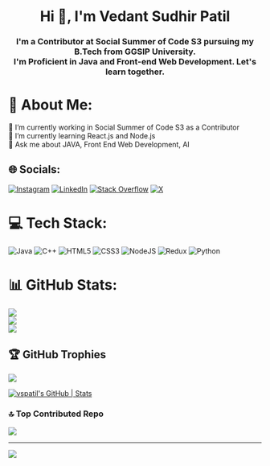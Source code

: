 <h1 align="center">Hi 👋, I'm Vedant Sudhir Patil</h1>
<h3 align="center">I'm a Contributor at Social Summer of Code S3 pursuing my B.Tech from GGSIP University.<br> I'm Proficient in Java and Front-end Web Development. Let's learn together.</h3>

# 💫 About Me:
🔭 I’m currently working in Social Summer of Code S3 as a Contributor<br>🌱 I’m currently learning React.js and Node.js<br>💬 Ask me about JAVA, Front End Web Development, AI


## 🌐 Socials:
[![Instagram](https://img.shields.io/badge/Instagram-%23E4405F.svg?logo=Instagram&logoColor=white)](https://instagram.com/Vedant_SPatil) [![LinkedIn](https://img.shields.io/badge/LinkedIn-%230077B5.svg?logo=linkedin&logoColor=white)](https://linkedin.com/in/vedantspatil) [![Stack Overflow](https://img.shields.io/badge/-Stackoverflow-FE7A16?logo=stack-overflow&logoColor=white)](https://stackoverflow.com/users/24230690) [![X](https://img.shields.io/badge/X-black.svg?logo=X&logoColor=white)](https://x.com/Vedant_SPatil) 

# 💻 Tech Stack:
![Java](https://img.shields.io/badge/java-%23ED8B00.svg?style=for-the-badge&logo=openjdk&logoColor=white) ![C++](https://img.shields.io/badge/c++-%2300599C.svg?style=for-the-badge&logo=c%2B%2B&logoColor=white) ![HTML5](https://img.shields.io/badge/html5-%23E34F26.svg?style=for-the-badge&logo=html5&logoColor=white) ![CSS3](https://img.shields.io/badge/css3-%231572B6.svg?style=for-the-badge&logo=css3&logoColor=white) ![NodeJS](https://img.shields.io/badge/node.js-6DA55F?style=for-the-badge&logo=node.js&logoColor=white) ![Redux](https://img.shields.io/badge/redux-%23593d88.svg?style=for-the-badge&logo=redux&logoColor=white) ![Python](https://img.shields.io/badge/python-3670A0?style=for-the-badge&logo=python&logoColor=ffdd54)
# 📊 GitHub Stats:
![](https://github-readme-stats.vercel.app/api?username=vedant-spatil&theme=dark&hide_border=true&include_all_commits=true&count_private=false)<br/>
![](https://github-readme-streak-stats.herokuapp.com/?user=vedant-spatil&theme=dark&hide_border=true)<br/>
![](https://github-readme-stats.vercel.app/api/top-langs/?username=vedant-spatil&theme=dark&hide_border=true&include_all_commits=true&count_private=false&layout=compact)

## 🏆 GitHub Trophies
![](https://github-profile-trophy.vercel.app/?username=vedant-spatil&theme=darkhub&no-frame=true&no-bg=false&margin-w=4)

[![vspatil's GitHub | Stats](https://stats.quine.sh/vspatil/github?theme=dark)](https://quine.sh?utm_source=widgets&utm_campaign=vspatil)

### 🔝 Top Contributed Repo
![](https://github-contributor-stats.vercel.app/api?username=vedant-spatil&limit=5&theme=dark&combine_all_yearly_contributions=true)

---
[![](https://visitcount.itsvg.in/api?id=vedant-spatil&icon=0&color=1)](https://visitcount.itsvg.in)

<!-- Proudly created with GPRM ( https://gprm.itsvg.in ) -->
